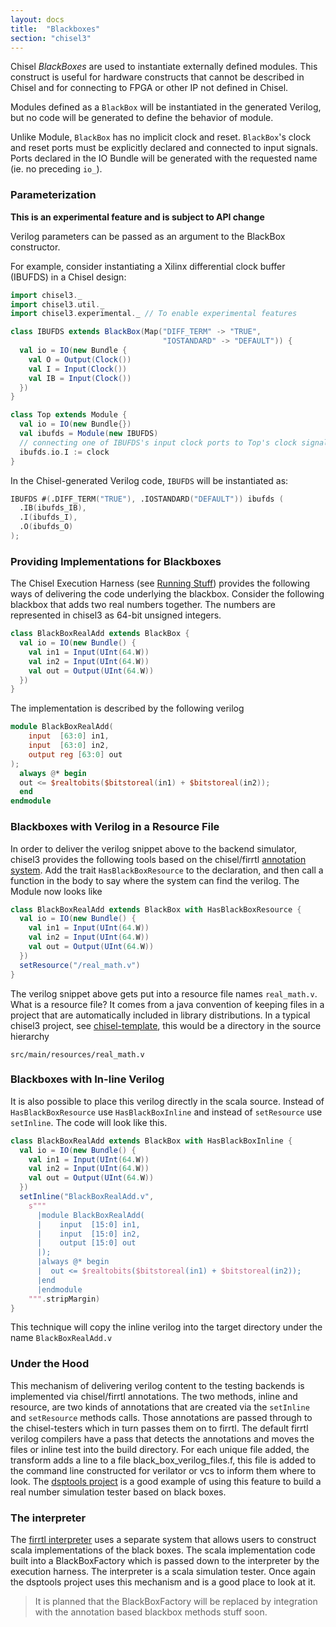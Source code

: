 ```yaml
---
layout: docs
title:  "Blackboxes"
section: "chisel3"
---
```

Chisel *BlackBoxes* are used to instantiate externally defined modules. This construct is useful
for hardware constructs that cannot be described in Chisel and for connecting to FPGA or other IP not defined in Chisel.

Modules defined as a `BlackBox` will be instantiated in the generated Verilog, but no code
will be generated to define the behavior of module.

Unlike Module, `BlackBox` has no implicit clock and reset. 
`BlackBox`'s clock and reset ports must be explicitly declared and connected to input signals.
Ports declared in the IO Bundle will be generated with the requested name (ie. no preceding `io_`).

### Parameterization

**This is an experimental feature and is subject to API change**

Verilog parameters can be passed as an argument to the BlackBox constructor.

For example, consider instantiating a Xilinx differential clock buffer (IBUFDS) in a Chisel design:

```scala mdoc:silent
import chisel3._
import chisel3.util._
import chisel3.experimental._ // To enable experimental features

class IBUFDS extends BlackBox(Map("DIFF_TERM" -> "TRUE",
                                  "IOSTANDARD" -> "DEFAULT")) {
  val io = IO(new Bundle {
    val O = Output(Clock())
    val I = Input(Clock())
    val IB = Input(Clock())
  })
}

class Top extends Module {
  val io = IO(new Bundle{})
  val ibufds = Module(new IBUFDS)
  // connecting one of IBUFDS's input clock ports to Top's clock signal
  ibufds.io.I := clock
}
```

In the Chisel-generated Verilog code, `IBUFDS` will be instantiated as:

```verilog
IBUFDS #(.DIFF_TERM("TRUE"), .IOSTANDARD("DEFAULT")) ibufds (
  .IB(ibufds_IB),
  .I(ibufds_I),
  .O(ibufds_O)
);
```

### Providing Implementations for Blackboxes
The Chisel Execution Harness (see [Running Stuff](Running-Stuff)) provides the following ways of delivering the code underlying the blackbox.  Consider the following blackbox that adds two real numbers together.  The numbers are represented in chisel3 as 64-bit unsigned integers.
```scala
class BlackBoxRealAdd extends BlackBox {
  val io = IO(new Bundle() {
    val in1 = Input(UInt(64.W))
    val in2 = Input(UInt(64.W))
    val out = Output(UInt(64.W))
  })
}
```

The implementation is described by the following verilog
```verilog
module BlackBoxRealAdd(
    input  [63:0] in1,
    input  [63:0] in2,
    output reg [63:0] out
);
  always @* begin
  out <= $realtobits($bitstoreal(in1) + $bitstoreal(in2));
  end
endmodule
```

### Blackboxes with Verilog in a Resource File
In order to deliver the verilog snippet above to the backend simulator, chisel3 provides the following tools based on the chisel/firrtl [annotation system](Annotations-Extending-Chisel-and-Firrtl).  Add the trait ```HasBlackBoxResource``` to the declaration, and then call a function in the body to say where the system can find the verilog.  The Module now looks like
```scala
class BlackBoxRealAdd extends BlackBox with HasBlackBoxResource {
  val io = IO(new Bundle() {
    val in1 = Input(UInt(64.W))
    val in2 = Input(UInt(64.W))
    val out = Output(UInt(64.W))
  })
  setResource("/real_math.v")
}
```
The verilog snippet above gets put into a resource file names ```real_math.v```.  What is a resource file? It comes from a java convention of keeping files in a project that are automatically included in library distributions. In a typical chisel3 project, see [chisel-template](https://github.com/ucb-bar/chisel-template), this would be a directory in the source hierarchy
```
src/main/resources/real_math.v
```

### Blackboxes with In-line Verilog
It is also possible to place this verilog directly in the scala source.  Instead of ```HasBlackBoxResource``` use ```HasBlackBoxInline``` and instead of ```setResource``` use ```setInline```.  The code will look like this.
```scala
class BlackBoxRealAdd extends BlackBox with HasBlackBoxInline {
  val io = IO(new Bundle() {
    val in1 = Input(UInt(64.W))
    val in2 = Input(UInt(64.W))
    val out = Output(UInt(64.W))
  })
  setInline("BlackBoxRealAdd.v",
    s"""
      |module BlackBoxRealAdd(
      |    input  [15:0] in1,
      |    input  [15:0] in2,
      |    output [15:0] out
      |);
      |always @* begin
      |  out <= $realtobits($bitstoreal(in1) + $bitstoreal(in2));
      |end
      |endmodule
    """.stripMargin)
}
```
This technique will copy the inline verilog into the target directory under the name ```BlackBoxRealAdd.v```

### Under the Hood
This mechanism of delivering verilog content to the testing backends is implemented via chisel/firrtl annotations.  The two methods, inline and resource, are two kinds of annotations that are created via the ```setInline``` and ```setResource``` methods calls.  Those annotations are passed through to the chisel-testers which in turn passes them on to firrtl.  The default firrtl verilog compilers have a pass that detects the annotations and moves the files or inline test into the build directory.  For each unique file added, the transform adds a line to a file black_box_verilog_files.f, this file is added to the command line constructed for verilator or vcs to inform them where to look.
The [dsptools project](/ucb-bar/dsptools) is a good example of using this feature to build a real number simulation tester based on black boxes.

### The interpreter
The [firrtl interpreter](/ucb-bar/firrtl-interpreter) uses a separate system that allows users to construct scala implementations of the black boxes.  The scala implementation code built into a BlackBoxFactory which is passed down to the interpreter by the execution harness.  The interpreter is a scala simulation tester.  Once again the dsptools project uses this mechanism and is a good place to look at it.
> It is planned that the BlackBoxFactory will be replaced by integration with the annotation based blackbox methods stuff soon.
